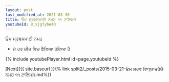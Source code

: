 ```yaml
---
layout: post
last_modified_at: 2021-03-30
title: ਓਮ ਸ੍ਰਵਸਮਾਈ ਨਮਹ ੧੧ ਟਾਇਮਸ
youtubeId: 8_xjgTybe4Q
---
```

 
 
 ਓਮ ਸ੍ਰਵਸਮਾਈ ਨਮਹ  
 
 -  ਜੋ ਹਰ ਚੀਜ਼ ਵਿਚ ਫੈਲਿਆ ਹੋਇਆ ਹੈ 
 
  
 
  
 
 
 
 
 
 


{% include youtubePlayer.html id=page.youtubeId %}
 
[Next]({{ site.baseurl }}{% link  split2/_posts/2015-03-21-ਓਮ ਸਰਵ ਵਿਖ੍ਯਾਤਹੈਯੈ ਨਮਹ ੧੧ ਟਾਇਮਸ.md%})
 
